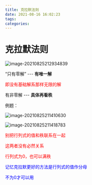 ```yaml
---
title: 克拉默法则
date: 2021-08-16 16:02:23
tags:
categories:
---
```


# 克拉默法则

![image-20210825212934839](https://gitee.com/simple_one1/pic/raw/master/image-20210825212934839.png)

“只有零解” --- **有唯一解**

<font color=red>即没有基础解系那样无限的解</font>

有非零解 --- **具体再看秩**



例题：

![image-20210825211410630](https://gitee.com/simple_one1/pic/raw/master/image-20210825211410630.png)

![image-20210825211418783](https://gitee.com/simple_one1/pic/raw/master/image-20210825211418783.png)

<font color=red>别把行列式的值和秩联系在一起</font>

<font color=red>这两者没有必然关系</font>

<font color=red>行列式为0，也可以满秩</font>

<font color=blue>记忆克拉默更好的方法是行列式的值作分母</font>

<font color=blue>不为0才可以用</font>


